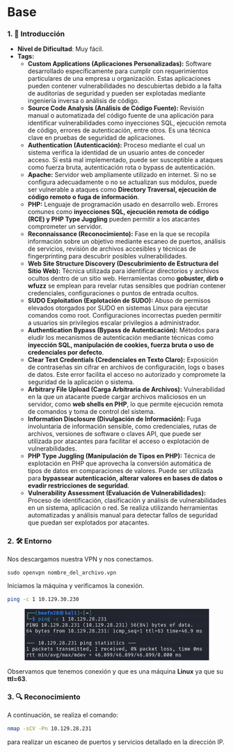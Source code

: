 # Base

### 1. 📝 **Introducción**

* **Nivel de Dificultad**: Muy fácil.
* **Tags:**&#x20;
  * **Custom Applications (Aplicaciones Personalizadas):** Software desarrollado específicamente para cumplir con requerimientos particulares de una empresa u organización. Estas aplicaciones pueden contener vulnerabilidades no descubiertas debido a la falta de auditorías de seguridad y pueden ser explotadas mediante ingeniería inversa o análisis de código.
  * **Source Code Analysis (Análisis de Código Fuente):** Revisión manual o automatizada del código fuente de una aplicación para identificar vulnerabilidades como inyecciones SQL, ejecución remota de código, errores de autenticación, entre otros. Es una técnica clave en pruebas de seguridad de aplicaciones.
  * **Authentication (Autenticación):** Proceso mediante el cual un sistema verifica la identidad de un usuario antes de conceder acceso. Si está mal implementado, puede ser susceptible a ataques como fuerza bruta, autenticación rota o bypass de autenticación.
  * **Apache:** Servidor web ampliamente utilizado en internet. Si no se configura adecuadamente o no se actualizan sus módulos, puede ser vulnerable a ataques como **Directory Traversal, ejecución de código remoto o fuga de información**.
  * **PHP:** Lenguaje de programación usado en desarrollo web. Errores comunes como **inyecciones SQL, ejecución remota de código (RCE) y PHP Type Juggling** pueden permitir a los atacantes comprometer un servidor.
  * **Reconnaissance (Reconocimiento):** Fase en la que se recopila información sobre un objetivo mediante escaneo de puertos, análisis de servicios, revisión de archivos accesibles y técnicas de fingerprinting para descubrir posibles vulnerabilidades.
  * **Web Site Structure Discovery (Descubrimiento de Estructura del Sitio Web):** Técnica utilizada para identificar directorios y archivos ocultos dentro de un sitio web. Herramientas como **gobuster, dirb o wfuzz** se emplean para revelar rutas sensibles que podrían contener credenciales, configuraciones o puntos de entrada ocultos.&#x20;
  * **SUDO Exploitation (Explotación de SUDO):** Abuso de permisos elevados otorgados por SUDO en sistemas Linux para ejecutar comandos como root. Configuraciones incorrectas pueden permitir a usuarios sin privilegios escalar privilegios a administrador.
  * **Authentication Bypass (Bypass de Autenticación):** Métodos para eludir los mecanismos de autenticación mediante técnicas como **inyección SQL, manipulación de cookies, fuerza bruta o uso de credenciales por defecto**.
  * **Clear Text Credentials (Credenciales en Texto Claro):** Exposición de contraseñas sin cifrar en archivos de configuración, logs o bases de datos. Este error facilita el acceso no autorizado y compromete la seguridad de la aplicación o sistema.
  * **Arbitrary File Upload (Carga Arbitraria de Archivos):** Vulnerabilidad en la que un atacante puede cargar archivos maliciosos en un servidor, como **web shells en PHP**, lo que permite ejecución remota de comandos y toma de control del sistema.
  * **Information Disclosure (Divulgación de Información):** Fuga involuntaria de información sensible, como credenciales, rutas de archivos, versiones de software o claves API, que puede ser utilizada por atacantes para facilitar el acceso o explotación de vulnerabilidades.
  * **PHP Type Juggling (Manipulación de Tipos en PHP):** Técnica de explotación en PHP que aprovecha la conversión automática de tipos de datos en comparaciones de valores. Puede ser utilizada para **bypassear autenticación, alterar valores en bases de datos o evadir restricciones de seguridad**.
  * **Vulnerability Assessment (Evaluación de Vulnerabilidades):** Proceso de identificación, clasificación y análisis de vulnerabilidades en un sistema, aplicación o red. Se realiza utilizando herramientas automatizadas y análisis manual para detectar fallos de seguridad que puedan ser explotados por atacantes.

### 2. 🛠️ **Entorno**

Nos descargamos nuestra VPN y nos conectamos.

```
sudo openvpn nombre_del_archivo.vpn
```

Iniciamos la máquina y verificamos la conexión.

```bash
ping -c 1 10.129.30.230
```

<figure><img src="../../../.gitbook/assets/image.png" alt=""><figcaption></figcaption></figure>

Observamos que tenemos conexión y que es una máquina **Linux** ya que su **ttl=63**.

### 3. 🔍 **Reconocimiento**

A continuación, se realiza el comando:

```bash
nmap -sCV -Pn 10.129.28.231
```

para realizar un escaneo de puertos y servicios detallado en la dirección IP.&#x20;
